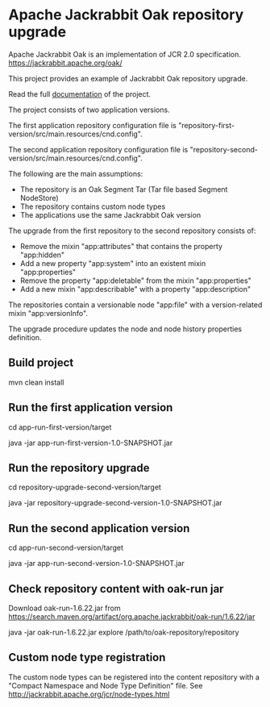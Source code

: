 # Apache Jackrabbit Oak repository upgrade

Apache Jackrabbit Oak is an implementation of JCR 2.0 specification.
https://jackrabbit.apache.org/oak/

This project provides an example of Jackrabbit Oak repository upgrade.

Read the full [documentation](https://github.com/sitMCella/Jackrabbit-Oak-repository-upgrade/wiki/Home) of the project.

The project consists of two application versions.

The first application repository configuration file is "repository-first-version/src/main.resources/cnd.config".

The second application repository configuration file is "repository-second-version/src/main.resources/cnd.config".

The following are the main assumptions:
- The repository is an Oak Segment Tar (Tar file based Segment NodeStore)
- The repository contains custom node types
- The applications use the same Jackrabbit Oak version

The upgrade from the first repository to the second repository consists of:
- Remove the mixin "app:attributes" that contains the property "app:hidden"
- Add a new property "app:system" into an existent mixin "app:properties"
- Remove the property "app:deletable" from the mixin "app:properties"
- Add a new mixin "app:describable" with a property "app:description"

The repositories contain a versionable node "app:file" with a version-related mixin "app:versionInfo".

The upgrade procedure updates the node and node history properties definition. 

## Build project

mvn clean install

## Run the first application version

cd app-run-first-version/target

java -jar app-run-first-version-1.0-SNAPSHOT.jar

## Run the repository upgrade

cd repository-upgrade-second-version/target

java -jar repository-upgrade-second-version-1.0-SNAPSHOT.jar

## Run the second application version

cd app-run-second-version/target

java -jar app-run-second-version-1.0-SNAPSHOT.jar

## Check repository content with oak-run jar

Download oak-run-1.6.22.jar from https://search.maven.org/artifact/org.apache.jackrabbit/oak-run/1.6.22/jar

java -jar oak-run-1.6.22.jar explore /path/to/oak-repository/repository

## Custom node type registration

The custom node types can be registered into the content repository with a "Compact Namespace and Node Type Definition" 
file. See http://jackrabbit.apache.org/jcr/node-types.html
